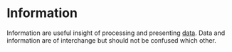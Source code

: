 # Information

Information are useful insight of processing and presenting [data](data.md). Data and information are of interchange but should not be confused which other.
